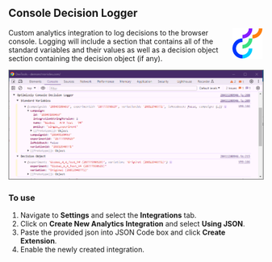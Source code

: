 ## Console Decision Logger

<img src="../img/opti_logo.png" align="right" alt="Optimizely" width="60" height="60" />

Custom analytics integration to log decisions to the browser console. Logging will include a section that contains all of the standard variables and their values as well as a decision object section containing the decision object (if any).

<p align="left">
  <img src="../img/console_logger.png" alt="Visitor type segmentation" width="750" border="1" style="border: 1px solid grey;" />
</p>

### To use

1. Navigate to **Settings** and select the **Integrations** tab.
2. Click on **Create New Analytics Integration** and select **Using JSON**.
3. Paste the provided json into JSON Code box and click **Create Extension**.
4. Enable the newly created integration.